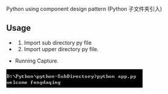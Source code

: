
Python using component design pattern (Python 子文件夹引入)

## Usage
* 1. Import sub directory py file 
* 2. Import upper directory py file.

* Running Capture.
<img src="https://raw.githubusercontent.com/DaqingFeng/python-SubDirectory/master/picture/runingpage.png">

